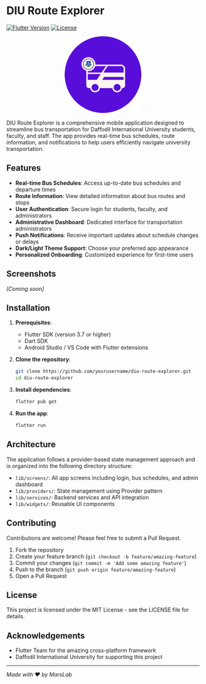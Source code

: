 # DIU Route Explorer

[![Flutter Version](https://img.shields.io/badge/Flutter-3.7+-blue.svg)](https://flutter.dev/)
[![License](https://img.shields.io/badge/License-MIT-green.svg)](LICENSE)

<p align="center">
  <img src="assets/icons/icon.png" alt="DIU Route Explorer Logo" width="200"/>
</p>

DIU Route Explorer is a comprehensive mobile application designed to streamline bus transportation for Daffodil International University students, faculty, and staff. The app provides real-time bus schedules, route information, and notifications to help users efficiently navigate university transportation.

## Features

- **Real-time Bus Schedules**: Access up-to-date bus schedules and departure times
- **Route Information**: View detailed information about bus routes and stops
- **User Authentication**: Secure login for students, faculty, and administrators
- **Administrative Dashboard**: Dedicated interface for transportation administrators
- **Push Notifications**: Receive important updates about schedule changes or delays
- **Dark/Light Theme Support**: Choose your preferred app appearance
- **Personalized Onboarding**: Customized experience for first-time users

## Screenshots

*[Coming soon]*

## Installation

1. **Prerequisites**:
   - Flutter SDK (version 3.7 or higher)
   - Dart SDK
   - Android Studio / VS Code with Flutter extensions

2. **Clone the repository**:
   ```bash
   git clone https://github.com/yourusername/diu-route-explorer.git
   cd diu-route-explorer
   ```

3. **Install dependencies**:
   ```bash
   flutter pub get
   ```

4. **Run the app**:
   ```bash
   flutter run
   ```

## Architecture

The application follows a provider-based state management approach and is organized into the following directory structure:

- `lib/screens/`: All app screens including login, bus schedules, and admin dashboard
- `lib/providers/`: State management using Provider pattern
- `lib/services/`: Backend services and API integration
- `lib/widgets/`: Reusable UI components

## Contributing

Contributions are welcome! Please feel free to submit a Pull Request.

1. Fork the repository
2. Create your feature branch (`git checkout -b feature/amazing-feature`)
3. Commit your changes (`git commit -m 'Add some amazing feature'`)
4. Push to the branch (`git push origin feature/amazing-feature`)
5. Open a Pull Request

## License

This project is licensed under the MIT License - see the LICENSE file for details.

## Acknowledgements

- Flutter Team for the amazing cross-platform framework
- Daffodil International University for supporting this project

---

*Made with ❤️ by MarsLab*
